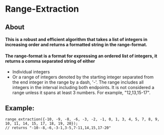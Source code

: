 # Range-Extraction

## About

#### This is a robust and efficient algorithm that takes a list of integers in increasing order and returns a formatted string in the range-format.

#### The range-format is a format for expressing an ordered list of integers, it returns a comma separated string of either
  * Individual integers
  * Or a range of integers denoted by the starting integer separated from the end integer in the range by a dash, '-'. The range includes all integers in the interval including both endpoints. It is not considered a range unless it spans at least 3 numbers. For example, "12,13,15-17".

## Example:

```
range_extraction({-10, -9, -8, -6, -3, -2, -1, 0, 1, 3, 4, 5, 7, 8, 9, 10, 11, 14, 15, 17, 18, 19, 20});
// returns "-10--8,-6,-3-1,3-5,7-11,14,15,17-20"
```
